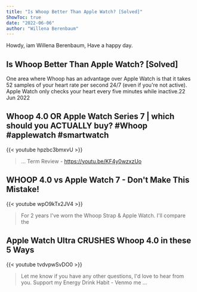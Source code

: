 ```yaml
---
title: "Is Whoop Better Than Apple Watch? [Solved]"
ShowToc: true 
date: "2022-06-06"
author: "Willena Berenbaum" 
---
```


Howdy, iam Willena Berenbaum, Have a happy day.
## Is Whoop Better Than Apple Watch? [Solved]
One area where Whoop has an advantage over Apple Watch is that it takes 52 samples of your heart rate per second 24/7 (even if you're not active). Apple Watch only checks your heart every five minutes while inactive.22 Jun 2022

## Whoop 4.0 OR Apple Watch Series 7 | which should you ACTUALLY buy? #Whoop #applewatch #smartwatch
{{< youtube hpzbc3bmxvU >}}
>... Term Review - https://youtu.be/KF4y0wzxzUo 

## WHOOP 4.0 vs Apple Watch 7 - Don't Make This Mistake!
{{< youtube wpO9kTx2JV4 >}}
>For 2 years I've worn the Whoop Strap & Apple Watch. I'll compare the 

## Apple Watch Ultra CRUSHES Whoop 4.0 in these 5 Ways
{{< youtube tvdvpwSvDO0 >}}
>Let me know if you have any other questions, I'd love to hear from you. Support my Energy Drink Habit - Venmo me ...

